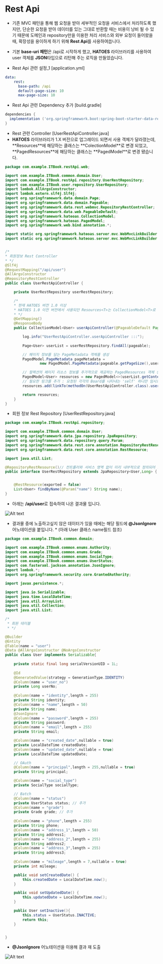 # Rest Api

- 기존 MVC 패턴을 통해 웹 요청을 받아 세부적인 요청을 서비스에서 처리하도록 했지만, 단순한 요청을 받아 데이터를 있는 그대로 반환할 때는 비용이
낭비 될 수 있기 때문에 도메인과 repository만을 이용한 처리 서비스와 외부 요청이 들어왔을 때, 확장성을 용이하게 하기 위해 **Rest Api**를 사용하여씁니다.

- 기본 **base-uri 패턴**은 /api로 시작하게 했고, **HATOES** 라이브러리를 사용하여 user 객체를 **JSON**타입으로 리턴해 주는 로직을 만들었습니다.

- Rest Api 관련 설정_1 [application.yml] 

```yml
data:
    rest:
      base-path: /api
      default-page-size: 10
      max-page-size: 10
```

- Rest Api 관련 Dependency 추가 [build.gradle]

```gradle
dependencies {
  implementation ('org.springframework.boot:spring-boot-starter-data-rest')
}
```

- Rest 관련 Controller [UserRestApiController.java]
- **HATOES** 라이브러리가 1.X 버전으로 업그레이드 되면서 사용 객체가 달라졌는데, **Resources<T>**에 해당하는 클래스는 **ColectionModel<T>**로 변경 되었고,
**PagedResources<T>**에 해당하는 클래스는 **PagedModel<T>**로 변경 됐습니다.

```java
package com.example.ITBook.restApi.web;

import com.example.ITBook.common.domain.User;
import com.example.ITBook.restApi.repository.UserRestRepository;
import com.example.ITBook.user.repository.UserRepository;
import lombok.AllArgsConstructor;
import lombok.extern.slf4j.Slf4j;
import org.springframework.data.domain.Page;
import org.springframework.data.domain.Pageable;
import org.springframework.data.rest.webmvc.RepositoryRestController;
import org.springframework.data.web.PageableDefault;
import org.springframework.hateoas.CollectionModel;
import org.springframework.hateoas.PagedModel;
import org.springframework.web.bind.annotation.*;

import static org.springframework.hateoas.server.mvc.WebMvcLinkBuilder.linkTo;
import static org.springframework.hateoas.server.mvc.WebMvcLinkBuilder.methodOn;


/*
* 회원정보 Rest Controller
* */
@Slf4j
@RequestMapping("/api/user")
@AllArgsConstructor
@RepositoryRestController
public class UserRestApiController {

    private UserRestRepository userRestRepository;

    /*
    * 현재 HATOES 버전 1.0 이상
    * HATOES 1.0 이전 버전에서 사용되던 Resources<T>는 CollectionModel<T>로 변경, PagedResources<T>는 PagedModel<T>로 변경
    * */
    @GetMapping()
    @ResponseBody
    public CollectionModel<User> userApiController(@PageableDefault Pageable pageable) throws Exception {

        log.info("UserRestApiController.userApiController :::");
        
        Page<User> userList = userRestRepository.findAll(pageable);

        // 페이지 정보를 담는 PageMetadata 객체를 생성
        PagedModel.PageMetadata pageMetadata =
                new PagedModel.PageMetadata(pageable.getPageSize(),userList.getNumber(),userList.getTotalElements());

        // 컬렉션의 페이지 리소스 정보를 추가적으로 제공하는 PagedResources 객체 생성 후 반환
        PagedModel<User> resources = new PagedModel<>(userList.getContent(),pageMetadata);
        // 필요한 링크를 추가 : 요청된 각각의 Board를 나타내는 'self' 하나만 임시로 추가함
        resources.add(linkTo(methodOn(UserRestApiController.class).userApiController(pageable)).withSelfRel());

        return resources;
    }
}

```

- 회원 정보 Rest Repository [UserRestRepository.java]
```java
package com.example.ITBook.restApi.repository;

import com.example.ITBook.common.domain.User;
import org.springframework.data.jpa.repository.JpaRepository;
import org.springframework.data.repository.query.Param;
import org.springframework.data.rest.core.annotation.RepositoryRestResource;
import org.springframework.data.rest.core.annotation.RestResource;

import java.util.List;

@RepositoryRestResource()// 컨트롤러와 서비스 영역 없이 미리 내부적으로 정의되어 있는 로직을 따라 처리된다.
public interface UserRestRepository extends JpaRepository<User,Long> {


    @RestResource(exported = false)
    List<User> findByName(@Param("name") String name);
}

```
- 아래는 **/api/user**로 접속하여 나온 결과물 입니다.

![Alt text](./rest_api_1.png)

- 결과물 중에 노출하고싶지 않은 데이터가 있을 때에는 해당 필드에 **@JsonIgnore** 어노테이션을 붙입니다. * (아래 User 클래스 name필드 참조)

```java
package com.example.ITBook.common.domain;

import com.example.ITBook.common.enums.Authority;
import com.example.ITBook.common.enums.Grade;
import com.example.ITBook.common.enums.SocialType;
import com.example.ITBook.common.enums.UserStatus;
import com.fasterxml.jackson.annotation.JsonIgnore;
import lombok.*;
import org.springframework.security.core.GrantedAuthority;

import javax.persistence.*;

import java.io.Serializable;
import java.time.LocalDateTime;
import java.util.ArrayList;
import java.util.Collection;
import java.util.List;

/*
 * 회원 테이블
 * */

@Builder
@Entity
@Table(name = "user")
@Data @AllArgsConstructor @NoArgsConstructor
public class User implements Serializable{
	
	private static final long serialVersionUID = 1L;
	
    @Id
    @GeneratedValue(strategy = GenerationType.IDENTITY)
    @Column(name = "user_no")
    private Long userNo;
    
    @Column(name = "identity",length = 255)
    private String identity;
    @Column(name = "name",length = 50)
    private String name;
    @JsonIgnore
    @Column(name = "password",length = 255)
    private String password;
    @Column(name = "email",length = 255)
    private String email;

    @Column(name = "created_date",nullable = true)
    private LocalDateTime createdDate;
    @Column(name = "updated_date",nullable = true)
    private LocalDateTime updatedDate;

    // OAuth
    @Column(name = "principal",length = 255,nullable = true)
    private String principal;

    @Column(name = "social_type")
    private SocialType socialType;

    // Batch
    @Column(name = "status")
    private UserStatus status; // 추가
    @Column(name = "grade")
    private Grade grade; // 추가
    
    @Column(name = "phone",length = 255)
    private String phone;
    @Column(name = "address_1",length = 50)
    private String address1;
    @Column(name = "address_2",length = 255)
    private String address2;
    @Column(name = "address_3",length = 255)
    private String address3;
    
    @Column(name = "mileage",length = 7,nullable = true)
    private int mileage;

    public void setCreatedDate() {
        this.createdDate = LocalDateTime.now();
    }

    public void setUpdatedDate() {
        this.updatedDate = LocalDateTime.now();
    }

    public User setInactive(){
        this.status = UserStatus.INACTIVE;
        return this;
    }


}

```

- **@JsonIgnore** 어노테이션을 이용해 결과 재 도출

![Alt text](./rest_api_1.png)
